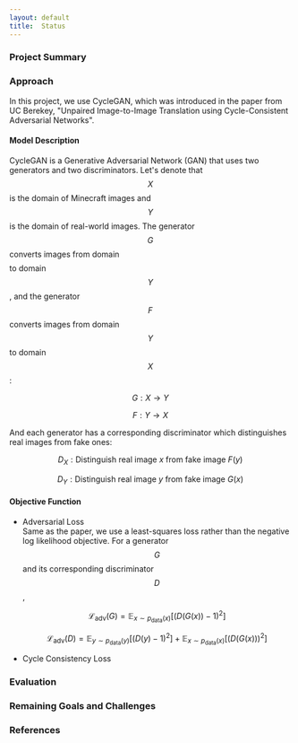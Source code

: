 ```yaml
---
layout: default
title:  Status
---
```


### Project Summary

### Approach
In this project, we use CycleGAN, which was introduced in the paper from UC Berekey, "Unpaired Image-to-Image Translation using Cycle-Consistent Adversarial Networks". 

#### Model Description
CycleGAN is a Generative Adversarial Network (GAN) that uses two generators and two discriminators. Let's denote that $$X$$ is the domain of Minecraft images and $$Y$$ is the domain of real-world images. The generator $$G$$ converts images from domain $$$$ to domain $$Y$$, and the generator $$F$$ converts images from domain $$Y$$ to domain $$X$$: 

$$G: X \to Y$$

$$F: Y \to X$$

And each generator has a corresponding discriminator which distinguishes real images from fake ones: 

$$D_X: \text{Distinguish real image } x \text{ from fake image } F(y)$$

$$D_Y: \text{Distinguish real image } y \text{ from fake image } G(x)$$


#### Objective Function
* Adversarial Loss  
  Same as the paper, we use a least-squares loss rather than the negative log likelihood objective. For a generator $$G$$ and its corresponding discriminator $$D$$,  
  
  $$\mathcal{L}_{\text{adv}}(G) = \mathbb{E}_{x\sim p_{\text{data}}(x)}[(D(G(x))-1)^2]$$  
  
  $$\mathcal{L}_{\text{adv}}(D) = \mathbb{E}_{y\sim p_{\text{data}}(y)}[(D(y)-1)^2] + \mathbb{E}_{x\sim p_{\text{data}}(x)}[(D(G(x)))^2]$$  
 
* Cycle Consistency Loss  
  
  
### Evaluation

### Remaining Goals and Challenges

### References
